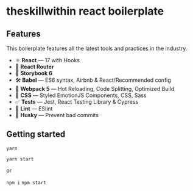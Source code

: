 # theskillwithin react boilerplate

## Features

This boilerplate features all the latest tools and practices in the industry.

- ⚛ **React** — 17 with Hooks
- 🚥 **React Router**
- 📓 **Storybook 6**
- 🛠 **Babel** — ES6 syntax, Airbnb & React/Recommended config
- 🚀 **Webpack 5** — Hot Reloading, Code Splitting, Optimized Build
- 💅 **CSS** — Styled EmotionJS Components, CSS, Sass
- ✅ **Tests** — Jest, React Testing Library & Cypress
- 💖 **Lint** — ESlint
- 🐶 **Husky** — Prevent bad commits

## Getting started

`yarn`

`yarn start`

or

`npm i`
`npm start`
